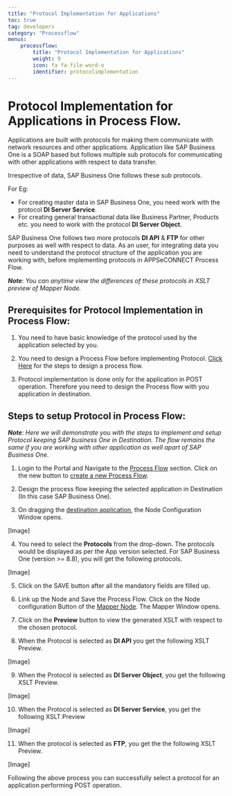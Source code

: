 ```yaml
---
title: "Protocol Implementation for Applications"
toc: true
tag: developers
category: "Processflow"
menus: 
    processflow:
        title: "Protocol Implementation for Applications"
        weight: 9
        icon: fa fa-file-word-o
        identifier: protocolimplementation
---
```

# Protocol Implementation for Applications in Process Flow.

Applications are built with protocols for making them communicate with network resources and other applications. Application like SAP Business One is a SOAP based but follows multiple sub protocols for communicating with other applications with respect to data transfer. 

Irrespective of data, SAP Business One follows these sub protocols. 

For Eg: 

- For creating master data in SAP Business One, you need work with the protocol **DI Server Service**.
- For creating general transactional data like Business Partner, Products etc. you need to work with the protocol **DI Server Object**.

SAP Business One follows two more protocols **DI API** & **FTP** for other purposes as well with respect to data. As an user, for integrating data you need to understand the protocol structure of the application you are working with, before implementing protocols in APPSeCONNECT Process Flow.

**_Note_**: _You can anytime view the differences of these protocols in XSLT preview of Mapper Node._

## Prerequisites for Protocol Implementation in Process Flow:

1. You need to have basic knowledge of the protocol used by the application selected by you.

2. You need to design a Process Flow before implementing Protocol. [Click Here](/processflow/creating-processflow/) for the steps to design a process flow. 

3. Protocol implementation is done only for the application in POST operation. Therefore you need to design the Process flow with you application in destination.

## Steps to setup Protocol in Process Flow:

**_Note_**: _Here we will demonstrate you with the steps to implement and setup Protocol keeping SAP business One in Destination. The flow remains the same if you are working with other application as well apart of SAP Business One_.

1. Login to the Portal and Navigate to the [Process Flow](/processflow/overview-of-processflow/) section. Click on the new button to [create a new Process Flow](/processflow/creating-processflow/).

2. Design the process flow keeping the selected application in Destination (In this case SAP Business One).

3. On dragging the [destination application](/processflow/working-with-POST/), the Node Configuration Window opens. 

[Image]

4. You need to select the **Protocols** from the drop-down. The protocols would be displayed as per the App version selected. For SAP Business One (version >= 8.8), you will get the following protocols. 

[Image]

5. Click on the SAVE button after all the mandatory fields are filled up. 

6. Link up the Node and Save the Process Flow. Click on the Node configuration Button of the [Mapper Node](/processflow/working-with-mapper/). The Mapper Window opens.

7. Click on the **Preview** button to view the generated XSLT with respect to the chosen protocol.

8. When the Protocol is selected as **DI API** you get the following XSLT Preview.

[Image]

9. When the Protocol is selected as **DI Server Object**, you get the following XSLT Preview.

[Image]

10. When the Protocol is selected as **DI Server Service**, you get the following XSLT Preview

[Image]

11. When the protocol is selected as **FTP**, you get the the following XSLT Preview.

[Image]

Following the above process you can successfully select a protocol for an application performing POST operation.

